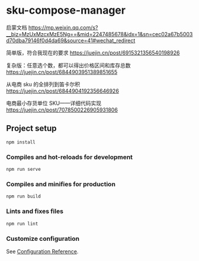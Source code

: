 # sku-compose-manager

启蒙文档
https://mp.weixin.qq.com/s?__biz=MzUxMzcxMzE5Ng==&mid=2247485678&idx=1&sn=cec02a67b5003d70dba79146f0d4da69&source=41#wechat_redirect

简单版，符合我现在的要求
https://juejin.cn/post/6915321356540198926

复杂版：任意选个数，都可以得出价格区间和库存总数
https://juejin.cn/post/6844903951389851655

从电商 sku 的全排列到笛卡尔积
https://juejin.cn/post/6844904192356646926

电商最小存货单位 SKU——详细代码实现
https://juejin.cn/post/7078500226905931806

## Project setup

```
npm install
```

### Compiles and hot-reloads for development

```
npm run serve
```

### Compiles and minifies for production

```
npm run build
```

### Lints and fixes files

```
npm run lint
```

### Customize configuration

See [Configuration Reference](https://cli.vuejs.org/config/).
